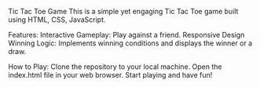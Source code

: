 Tic Tac Toe Game
This is a simple yet engaging Tic Tac Toe game built using  HTML, CSS, JavaScript.

Features:
Interactive Gameplay: Play against a friend.
Responsive Design
Winning Logic: Implements winning conditions and displays the winner or a draw.


How to Play:
Clone the repository to your local machine.
Open the index.html file in your web browser.
Start playing and have fun!


